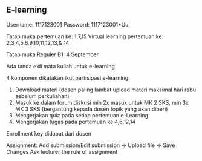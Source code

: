 ## E-learning

Username: 1117123001
Password: 1117123001*Uu


Tatap muka pertemuan ke: 1,7,15 
Virtual learning pertemuan ke: 2,3,4,5,6,9,10,11,12,13,& 14


Tatap muka Reguler B1: 4 September

Ada tanda ```e``` di mata kuliah untuk e-learning

4 komponen dikatakan ikut partisipasi e-learning:

1.  Download materi (dosen paling lambat upload materi maksimal hari rabu sebelum perkuliahan)
1.  Masuk ke dalam forum diskusi min 2x masuk untuk MK 2 SKS, min 3x MK 3 SKS (bergantung kepada dosen topik yang akan diberi)
1.  Mengerjakan quiz pada setiap pertemuan e-Learning
1.  Mengerjakan tugas pada pertemuan ke 4,6,12,14

Enrollment key didapat dari dosen


Assignment: Add submission/Edit submission -> Upload file -> Save Changes
            Ask lecturer the rule of assignment 













